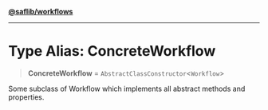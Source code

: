 [**@saflib/workflows**](../index.md)

***

# Type Alias: ConcreteWorkflow

> **ConcreteWorkflow** = `AbstractClassConstructor`\<`Workflow`\>

Some subclass of Workflow which implements all abstract methods and properties.
